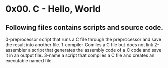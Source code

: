 # 0x00. C - Hello, World
## Following files contains scripts and source code.
0-preprocessor script  that runs a C file through the preprocessor and save the result into another file.
1-compiler Comiles a C file but does not link
2-assembler  a script that generates the assembly code of a C code and save it in an output file.
3-name a script that compiles a C file and creates an executable named file.
